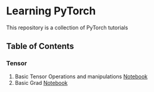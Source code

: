 # Learning PyTorch

This repository is a collection of PyTorch tutorials

## Table of Contents


### Tensor

1. Basic Tensor Operations and manipulations [Notebook](Tensor/pytorch.2.ipynb)
2. Basic Grad [Notebook](Tensor/pytorch.3.ipynb)
